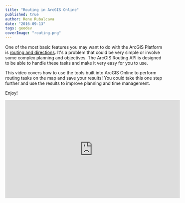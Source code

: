 ```yaml
---
title: "Routing in ArcGIS Online"
published: true
author: Rene Rubalcava
date: "2016-09-13"
tags: geodev
coverImage: "routing.png"
---
```


One of the most basic features you may want to do with the ArcGIS Platform is [routing and directions](https://developers.arcgis.com/features/directions/). It's a problem that could be very simple or involve some complex planning and objectives. The ArcGIS Routing API is designed to be able to handle these tasks and make it very easy for you to use.

This video covers how to use the tools built into ArcGIS Online to perform routing tasks on the map and save your results! You could take this one step further and use the results to improve planning and time management.

Enjoy!

<iframe width="560" height="315" src="https://www.youtube.com/embed/h2NYldT-nwY" frameborder="0" allowfullscreen></iframe>

